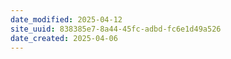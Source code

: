 ```yaml
---
date_modified: 2025-04-12
site_uuid: 838385e7-8a44-45fc-adbd-fc6e1d49a526
date_created: 2025-04-06
---
```


